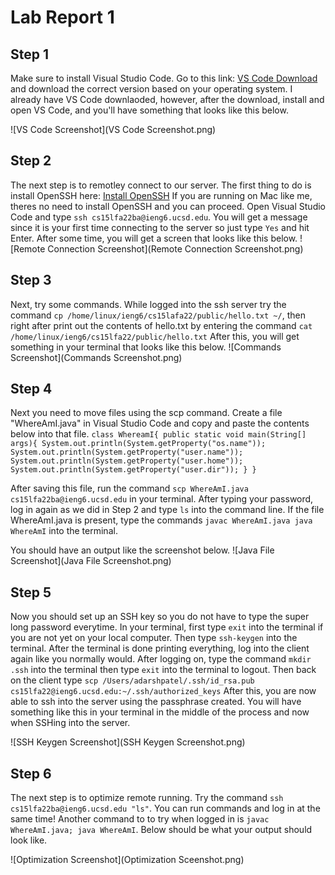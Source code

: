 # Lab Report 1
## Step 1

Make sure to install Visual Studio Code. Go to this link: [VS Code Download](https://code.visualstudio.com/download) and download the correct
version based on your operating system. I already have VS Code downlaoded, however, after the download, install and open VS Code, and you'll have
something that looks like this below.

![VS Code Screenshot](VS Code Screenshot.png)

## Step 2

The next step is to remotley connect to our server. The first thing to do is install OpenSSH here: [Install OpenSSH](https://learn.microsoft.com/en-us/windows-server/administration/openssh/openssh_install_firstuse?tabs=gui) If you are running on Mac like me, theres no need to install OpenSSH and you can proceed. Open Visual Studio Code and type `ssh cs15lfa22ba@ieng6.ucsd.edu`. 
You will get a message since it is your first time connecting to the server so just type `Yes` and hit Enter. After some time, you will get a screen that looks like this below.
![Remote Connection Screenshot](Remote Connection Screenshot.png)

## Step 3

Next, try some commands. While logged into the ssh server try the command `cp /home/linux/ieng6/cs15lafa22/public/hello.txt ~/`, then right after print out the contents of hello.txt by entering the command `cat /home/linux/ieng6/cs15lfa22/public/hello.txt` After this, you will get something in your terminal that looks like this below.
![Commands Screenshot](Commands Screenshot.png)

## Step 4

Next you need to move files using the scp command. Create a file "WhereAmI.java" in Visual Studio Code and copy and paste the contents below into that file.
`class WhereamI{
  public static void main(String[] args){
    System.out.println(System.getProperty("os.name"));
    System.out.println(System.getProperty("user.name"));
    System.out.println(System.getProperty("user.home"));
    System.out.println(System.getProperty("user.dir"));
   }
  }`

After saving this file, run the command `scp WhereAmI.java cs15lfa22ba@ieng6.ucsd.edu` in your terminal. After typing your password, log in again as we did in Step 2 and type `ls` into the command line. If the file WhereAmI.java is present, type the commands 
`javac WhereAmI.java
java WhereAmI`
into the terminal.
 
You should have an output like the screenshot below.
![Java File Screenshot](Java File Screenshot.png)
 
## Step 5
 
Now you should set up an SSH key so you do not have to type the super long password everytime. In your terminal, first type `exit` into the terminal if you are not yet on your local computer. Then type `ssh-keygen` into the terminal. After the terminal is done printing everything, log into the client again like you normally would. After logging on, type the command `mkdir .ssh` into the terminal then type `exit` into the terminal to logout. Then back on the client type `scp /Users/adarshpatel/.ssh/id_rsa.pub cs15lfa22@ieng6.ucsd.edu:~/.ssh/authorized_keys`
After this, you are now able to ssh into the server using the passphrase created. You will have something like this in your terminal in the middle of the process and now when SSHing into the server.
 
![SSH Keygen Screenshot](SSH Keygen Screenshot.png)
 
## Step 6

The next step is to optimize remote running. Try the command `ssh cs15lfa22ba@ieng6.ucsd.edu "ls"`. You can run commands and log in at the same time! Another command to to try when logged in is `javac WhereAmI.java; java WhereAmI`. Below should be what your output should look like.

![Optimization Screenshot](Optimization Sceenshot.png)
